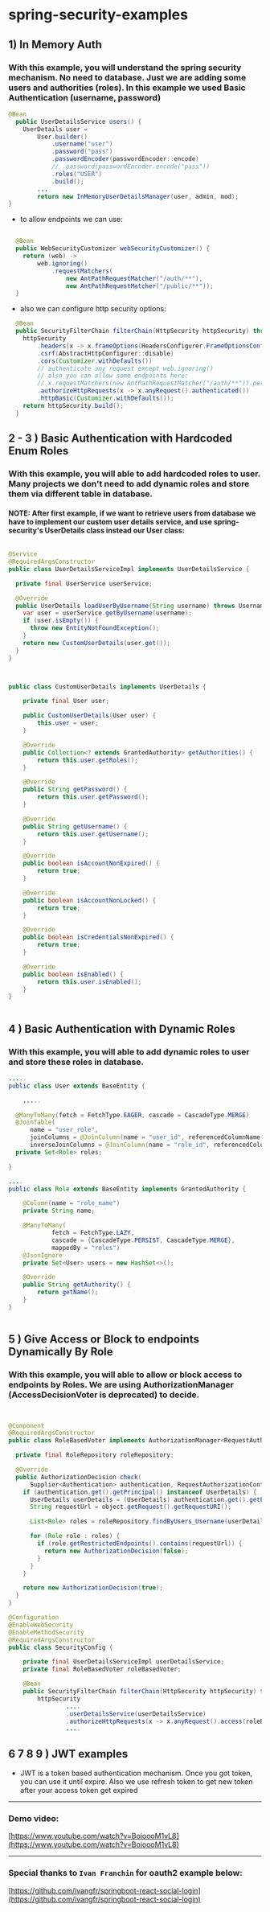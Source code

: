 # spring-security-examples

## 1) In Memory Auth

### With this example, you will understand the spring security mechanism. No need to database. Just we are adding some users and authorities (roles). In this example we used Basic Authentication (username, password)
```java
@Bean
  public UserDetailsService users() {
    UserDetails user =
        User.builder()
            .username("user")
            .password("pass")
            .passwordEncoder(passwordEncoder::encode)
            // .password(passwordEncoder.encode("pass"))
            .roles("USER")
            .build();
        ...
        return new InMemoryUserDetailsManager(user, admin, mod);
}
```

- to allow endpoints we can use:
```java

  @Bean
  public WebSecurityCustomizer webSecurityCustomizer() {
    return (web) ->
        web.ignoring()
            .requestMatchers(
                new AntPathRequestMatcher("/auth/**"),
                new AntPathRequestMatcher("/public/**"));
  }
```
- also we can configure http security options:

```java
  @Bean
  public SecurityFilterChain filterChain(HttpSecurity httpSecurity) throws Exception {
    httpSecurity
        .headers(x -> x.frameOptions(HeadersConfigurer.FrameOptionsConfig::disable))
        .csrf(AbstractHttpConfigurer::disable)
        .cors(Customizer.withDefaults())
        // authenticate any request except web.ignoring()
        // also you can allow some endpoints here:
        // x.requestMatchers(new AntPathRequestMatcher("/auth/**")).permitAll()
        .authorizeHttpRequests(x -> x.anyRequest().authenticated())
        .httpBasic(Customizer.withDefaults());
    return httpSecurity.build();
  }
```

## 2 - 3 ) Basic Authentication with Hardcoded Enum Roles

### With this example, you will able to add hardcoded roles to user. Many projects we don't need to add dynamic roles and store them via different table in database.

#### NOTE: After first example, if we want to retrieve users from database we have to implement our custom user details service, and use spring-security's UserDetails class instead our User class:

```java

@Service
@RequiredArgsConstructor
public class UserDetailsServiceImpl implements UserDetailsService {

  private final UserService userService;

  @Override
  public UserDetails loadUserByUsername(String username) throws UsernameNotFoundException {
    var user = userService.getByUsername(username);
    if (user.isEmpty()) {
      throw new EntityNotFoundException();
    }
    return new CustomUserDetails(user.get());
  }
}



public class CustomUserDetails implements UserDetails {

    private final User user;

    public CustomUserDetails(User user) {
        this.user = user;
    }

    @Override
    public Collection<? extends GrantedAuthority> getAuthorities() {
        return this.user.getRoles();
    }

    @Override
    public String getPassword() {
        return this.user.getPassword();
    }

    @Override
    public String getUsername() {
        return this.user.getUsername();
    }

    @Override
    public boolean isAccountNonExpired() {
        return true;
    }

    @Override
    public boolean isAccountNonLocked() {
        return true;
    }

    @Override
    public boolean isCredentialsNonExpired() {
        return true;
    }

    @Override
    public boolean isEnabled() {
        return this.user.isEnabled();
    }
}



```


## 4 ) Basic Authentication with Dynamic Roles

### With this example, you will able to add dynamic roles to user and store these roles in database.

```java
.....
public class User extends BaseEntity {

    .....

  @ManyToMany(fetch = FetchType.EAGER, cascade = CascadeType.MERGE)
  @JoinTable(
      name = "user_role",
      joinColumns = @JoinColumn(name = "user_id", referencedColumnName = "id"),
      inverseJoinColumns = @JoinColumn(name = "role_id", referencedColumnName = "id"))
  private Set<Role> roles;

}

....
public class Role extends BaseEntity implements GrantedAuthority {

    @Column(name = "role_name")
    private String name;

    @ManyToMany(
            fetch = FetchType.LAZY,
            cascade = {CascadeType.PERSIST, CascadeType.MERGE},
            mappedBy = "roles")
    @JsonIgnore
    private Set<User> users = new HashSet<>();

    @Override
    public String getAuthority() {
        return getName();
    }
}



```



## 5 ) Give Access or Block to endpoints Dynamically By Role

### With this example, you will able to allow or block access to endpoints by Roles. We are using AuthorizationManager (AccessDecisionVoter is deprecated) to decide.

```java


@Component
@RequiredArgsConstructor
public class RoleBasedVoter implements AuthorizationManager<RequestAuthorizationContext> {

  private final RoleRepository roleRepository;

  @Override
  public AuthorizationDecision check(
      Supplier<Authentication> authentication, RequestAuthorizationContext object) {
    if (authentication.get().getPrincipal() instanceof UserDetails) {
      UserDetails userDetails = (UserDetails) authentication.get().getPrincipal();
      String requestUrl = object.getRequest().getRequestURI();

      List<Role> roles = roleRepository.findByUsers_Username(userDetails.getUsername());

      for (Role role : roles) {
        if (role.getRestrictedEndpoints().contains(requestUrl)) {
          return new AuthorizationDecision(false);
        }
      }
    }

    return new AuthorizationDecision(true);
  }
}

@Configuration
@EnableWebSecurity
@EnableMethodSecurity
@RequiredArgsConstructor
public class SecurityConfig {

    private final UserDetailsServiceImpl userDetailsService;
    private final RoleBasedVoter roleBasedVoter;

    @Bean
    public SecurityFilterChain filterChain(HttpSecurity httpSecurity) throws Exception {
        httpSecurity
                ....
                .userDetailsService(userDetailsService)
                .authorizeHttpRequests(x -> x.anyRequest().access(roleBasedVoter))
                ....

```


## 6 7 8 9 ) JWT examples

- JWT is a token based authentication mechanism. Once you got token, you can use it until expire. Also we use refresh token to get new token after your access token get expired


-------------------------------------------------------------------

### Demo video:
[https://www.youtube.com/watch?v=BoioooM1vL8](https://www.youtube.com/watch?v=BoioooM1vL8)

-------------------------------------------------------------------


### Special thanks to `Ivan Franchin` for oauth2 example below:
[https://github.com/ivangfr/springboot-react-social-login](https://github.com/ivangfr/springboot-react-social-login)
